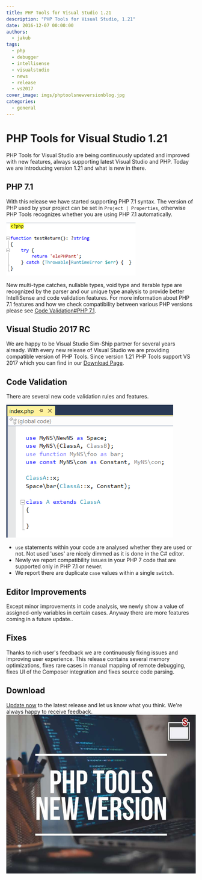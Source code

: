 ```yaml
---
title: PHP Tools for Visual Studio 1.21
description: "PHP Tools for Visual Studio, 1.21"
date: 2016-12-07 00:00:00
authors:
  - jakub
tags:
  - php
  - debugger
  - intellisense
  - visualstudio
  - news
  - release
  - vs2017
cover_image: imgs/phptoolsnewversionblog.jpg
categories:
  - general
---
```


# PHP Tools for Visual Studio 1.21

PHP Tools for Visual Studio are being continuously updated and improved with new features, always supporting latest Visual Studio and PHP. Today we are introducing version 1.21 and what is new in there.

<!-- more -->

## PHP 7.1

With this release we have started supporting PHP 7.1 syntax. The version of PHP used by your project can be set in `Project | Properties`, otherwise PHP Tools recognizes whether you are using PHP 7.1 automatically.

![php71code](imgs\php71code.png)

New multi-type catches, nullable types, void type and iterable type are recognized by the parser and our unique type analysis to provide better IntelliSense and code validation features. For more information about PHP 7.1 features and how we check compatibility between various PHP versions please see [Code Validation#PHP 7.1](https://docs.devsense.com/code%20validation/php-version-validation#php-71).

## Visual Studio 2017 RC

We are happy to be Visual Studio Sim-Ship partner for several years already. With every new release of Visual Studio we are providing compatible version of PHP Tools. Since version 1.21 PHP Tools support VS 2017 which you can find in our [Download Page](https://www.devsense.com/download).

## Code Validation

There are several new code validation rules and features.

![CustomUses](imgs\CustomUses.png)

* `use` statements within your code are analysed whether they are used or not. Not used 'uses' are nicely dimmed as it is done in the C# editor.
* Newly we report compatibility issues in your PHP 7 code that are supported only in PHP 7.1 or newer.
* We report there are duplicate `case` values within a single `switch`.

## Editor Improvements

Except minor improvements in code analysis, we newly show a value of assigned-only variables in certain cases. Anyway there are more features coming in a future update..

## Fixes

Thanks to rich user's feedback we are continuously fixing issues and improving user experience. This release contains several memory optimizations, fixes rare cases in manual mapping of remote debugging, fixes UI of the Composer integration and fixes source code parsing.

## Download

[Update now](https://www.devsense.com/download) to the latest release and let us know what you think. We're always happy to receive feedback.
![Image description](imgs/phptoolsnewversionblog.jpg)

